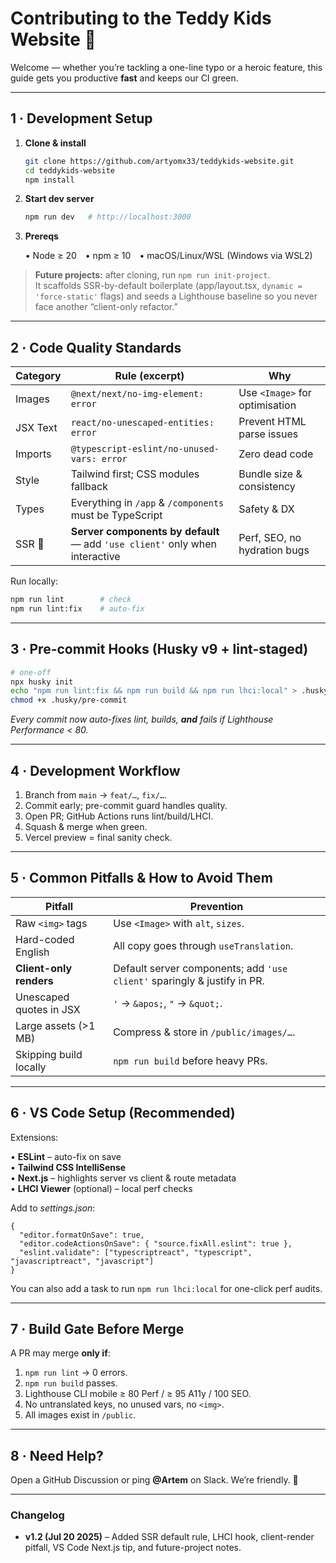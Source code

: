 # Contributing to the Teddy Kids Website 🧸

Welcome — whether you’re tackling a one-line typo or a heroic feature, this guide gets you productive **fast** and keeps our CI green.

---

## 1 · Development Setup

1. **Clone & install**

   ```bash
   git clone https://github.com/artyomx33/teddykids-website.git
   cd teddykids-website
   npm install
   ```

2. **Start dev server**

   ```bash
   npm run dev   # http://localhost:3000
   ```

3. **Prereqs**

   • Node ≥ 20 • npm ≥ 10 • macOS/Linux/WSL (Windows via WSL2)

> **Future projects:** after cloning, run `npm run init-project`.  
> It scaffolds SSR-by-default boilerplate (app/layout.tsx, `dynamic = 'force-static'` flags) and seeds a Lighthouse baseline so you never face another “client-only refactor.”

---

## 2 · Code Quality Standards

| Category | Rule (excerpt) | Why |
|----------|----------------|-----|
| Images   | `@next/next/no-img-element: error` | Use `<Image>` for optimisation |
| JSX Text | `react/no-unescaped-entities: error` | Prevent HTML parse issues |
| Imports  | `@typescript-eslint/no-unused-vars: error` | Zero dead code |
| Style    | Tailwind first; CSS modules fallback | Bundle size & consistency |
| Types    | Everything in `/app` & `/components` must be TypeScript | Safety & DX |
| SSR 🔄   | **Server components by default** — add `'use client'` only when interactive | Perf, SEO, no hydration bugs |

Run locally:

```bash
npm run lint        # check
npm run lint:fix    # auto-fix
```

---

## 3 · Pre-commit Hooks (Husky v9 + lint-staged)

```bash
# one-off
npx husky init
echo "npm run lint:fix && npm run build && npm run lhci:local" > .husky/pre-commit
chmod +x .husky/pre-commit
```

*Every commit now auto-fixes lint, builds, **and** fails if Lighthouse Performance < 80.*

---

## 4 · Development Workflow

1. Branch from `main` → `feat/…`, `fix/…`.  
2. Commit early; pre-commit guard handles quality.  
3. Open PR; GitHub Actions runs lint/build/LHCI.  
4. Squash & merge when green.  
5. Vercel preview = final sanity check.

---

## 5 · Common Pitfalls & How to Avoid Them

| Pitfall | Prevention |
|---------|------------|
| Raw `<img>` tags | Use `<Image>` with `alt`, `sizes`. |
| Hard-coded English | All copy goes through `useTranslation`. |
| **Client-only renders** | Default server components; add `'use client'` sparingly & justify in PR. |
| Unescaped quotes in JSX | `'` → `&apos;`, `"` → `&quot;`. |
| Large assets (>1 MB) | Compress & store in `/public/images/…`. |
| Skipping build locally | `npm run build` before heavy PRs. |

---

## 6 · VS Code Setup (Recommended)

Extensions:

• **ESLint** – auto-fix on save  
• **Tailwind CSS IntelliSense**  
• **Next.js** – highlights server vs client & route metadata  
• **LHCI Viewer** (optional) – local perf checks

Add to *settings.json*:

```jsonc
{
  "editor.formatOnSave": true,
  "editor.codeActionsOnSave": { "source.fixAll.eslint": true },
  "eslint.validate": ["typescriptreact", "typescript", "javascriptreact", "javascript"]
}
```

You can also add a task to run `npm run lhci:local` for one-click perf audits.

---

## 7 · Build Gate Before Merge

A PR may merge **only if**:

1. `npm run lint` → 0 errors.  
2. `npm run build` passes.  
3. Lighthouse CLI mobile ≥ 80 Perf / ≥ 95 A11y / 100 SEO.  
4. No untranslated keys, no unused vars, no `<img>`.  
5. All images exist in `/public`.

---

## 8 · Need Help?

Open a GitHub Discussion or ping **@Artem** on Slack. We’re friendly. 🧸

---

### Changelog
* **v1.2 (Jul 20 2025)** – Added SSR default rule, LHCI hook, client-render pitfall, VS Code Next.js tip, and future-project notes.
